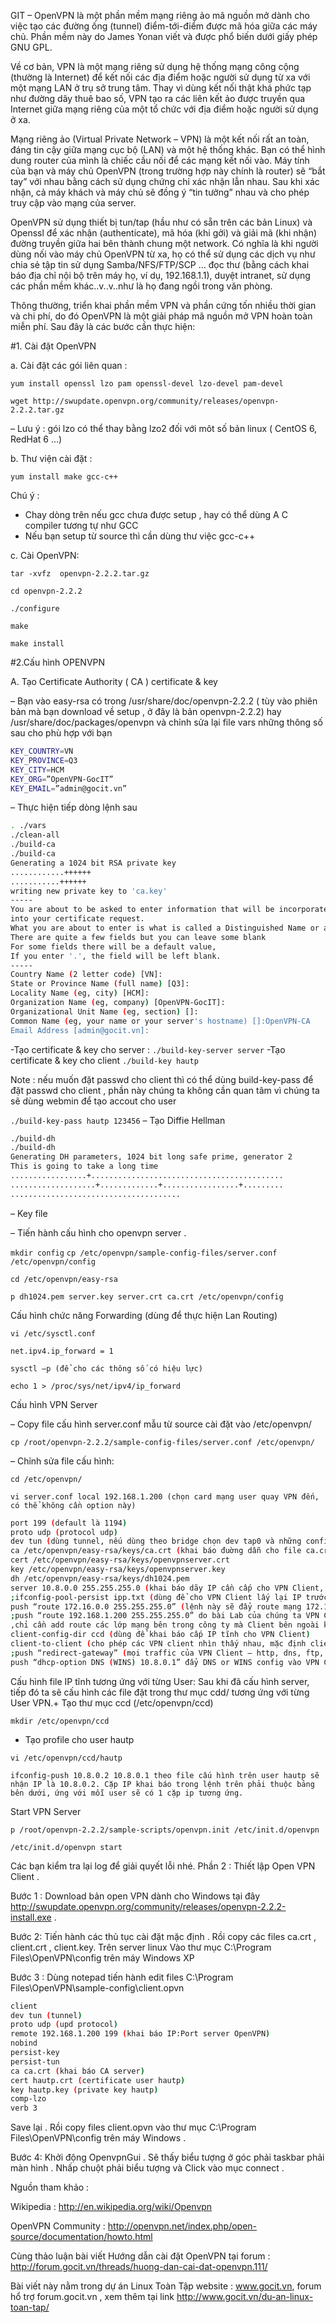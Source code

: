 GIT – OpenVPN là một phần mềm mạng riêng ảo mã nguồn mở dành cho việc tạo các đường ống (tunnel) điểm-tới-điểm được mã hóa giữa các máy chủ. Phần mềm này do James Yonan viết và được phổ biến dưới giấy phép GNU GPL.


Về cơ bản, VPN là một mạng riêng sử dụng hệ thống mạng công cộng (thường là Internet) để kết nối các địa điểm hoặc người sử dụng từ xa với một mạng LAN ở trụ sở trung tâm. Thay vì dùng kết nối thật khá phức tạp như đường dây thuê bao số, VPN tạo ra các liên kết ảo được truyền qua Internet giữa mạng riêng của một tổ chức với địa điểm hoặc người sử dụng ở xa.

Mạng riêng ảo (Virtual Private Network – VPN) là một kết nối rất an toàn, đáng tin cậy giữa mạng cục bộ (LAN) và một hệ thống khác. Bạn có thể hình dung router của mình là chiếc cầu nối để các mạng kết nối vào. Máy tính của bạn và máy chủ OpenVPN (trong trường hợp này chính là router) sẽ “bắt tay” với nhau bằng cách sử dụng chứng chỉ xác nhận lẫn nhau. Sau khi xác nhận, cả máy khách và máy chủ sẽ đồng ý “tin tưởng” nhau và cho phép truy cập vào mạng của server.

OpenVPN sử dụng thiết bị tun/tap (hầu như có sẵn trên các bản Linux) và Openssl để xác nhận (authenticate), mã hóa (khi gởi) và giải mã (khi nhận) đường truyền giữa hai bên thành chung một network. Có nghĩa là khi người dùng nối vào  máy chủ OpenVPN từ xa, họ có thể sử dụng các dịch vụ như chia sẻ tập tin sử dụng Samba/NFS/FTP/SCP … đọc thư (bằng  cách khai báo địa chỉ nội bộ trên máy họ, ví dụ, 192.168.1.1), duyệt intranet, sử dụng các phần mềm khác..v..v..như là họ đang ngồi trong văn phòng.

Thông thường, triển khai phần mềm VPN và phần cứng tốn nhiều thời gian và chi phí, do đó OpenVPN là một giải pháp mã nguồn mở VPN hoàn toàn miễn phí. Sau đây là các bước cần thực hiện:

#1. Cài đặt OpenVPN

a. Cài đặt các gói liên quan :

`yum install openssl lzo pam openssl-devel lzo-devel pam-devel`

`wget http://swupdate.openvpn.org/community/releases/openvpn-2.2.2.tar.gz`

– Lưu ý : gói lzo có thể thay bằng lzo2 đối với môt số bản linux ( CentOS 6, RedHat 6 …)

b. Thư viện cài đặt :

`yum install make gcc-c++`

Chú ý :

+ Chay dòng trên nếu gcc chưa được setup , hay có thể dùng A C compiler tương tự như GCC
+ Nếu bạn setup từ source thì cần dùng thư việc gcc-c++

c. Cài OpenVPN:

`tar -xvfz  openvpn-2.2.2.tar.gz`

`cd openvpn-2.2.2`

`./configure`

`make`

`make install`

#2.Cấu hình OPENVPN

A. Tạo Certificate Authority ( CA ) certificate & key

– Bạn vào easy-rsa có trong /usr/share/doc/openvpn-2.2.2 ( tùy vào phiên bản mà bạn download về setup , ở đây là bản openvpn-2.2.2) hay /usr/share/doc/packages/openvpn và chỉnh sửa lại file vars những thông số sau cho phù hợp với bạn

```sh
KEY_COUNTRY=VN
KEY_PROVINCE=Q3
KEY_CITY=HCM
KEY_ORG=”OpenVPN-GocIT”
KEY_EMAIL=”admin@gocit.vn”
```

– Thực hiện tiếp dòng lệnh sau

```sh
. ./vars
./clean-all
./build-ca
./build-ca
Generating a 1024 bit RSA private key
............++++++
...........++++++
writing new private key to 'ca.key'
-----
You are about to be asked to enter information that will be incorporated
into your certificate request.
What you are about to enter is what is called a Distinguished Name or a DN.
There are quite a few fields but you can leave some blank
For some fields there will be a default value,
If you enter '.', the field will be left blank.
-----
Country Name (2 letter code) [VN]:
State or Province Name (full name) [Q3]:
Locality Name (eg, city) [HCM]:
Organization Name (eg, company) [OpenVPN-GocIT]:
Organizational Unit Name (eg, section) []:
Common Name (eg, your name or your server's hostname) []:OpenVPN-CA
Email Address [admin@gocit.vn]:
```

-Tạo certificate & key cho server :
`./build-key-server server`
-Tạo certificate & key cho client
 `./build-key hautp`
 
Note : nếu muốn đặt passwd cho client thì có thể dùng build-key-pass để đặt passwd cho client , phần này chúng ta không cần quan tâm vì chúng ta sẽ dùng webmin để tạo accout cho user

`./build-key-pass hautp 123456`
– Tạo Diffie Hellman
```sh
./build-dh
./build-dh
Generating DH parameters, 1024 bit long safe prime, generator 2
This is going to take a long time
.................+...........................................
...................+.............+.................+.........
......................................
```
– Key file

– Tiến hành cấu hình cho openvpn server .

`mkdir config`
`cp /etc/openvpn/sample-config-files/server.conf /etc/openvpn/config`

`cd /etc/openvpn/easy-rsa`

`p dh1024.pem server.key server.crt ca.crt /etc/openvpn/config`


Cấu hình chức năng Forwarding (dùng để thực hiện Lan Routing)

`vi /etc/sysctl.conf`

`net.ipv4.ip_forward = 1`

`sysctl –p (để cho các thông số có hiệu lực)`

`echo 1 > /proc/sys/net/ipv4/ip_forward`

Cấu hình VPN Server

– Copy file cấu hình server.conf mẫu từ source cài đặt vào /etc/openvpn/

`cp /root/openvpn-2.2.2/sample-config-files/server.conf /etc/openvpn/`

– Chỉnh sửa file cấu hình:


`cd /etc/openvpn/`

`vi server.conf local 192.168.1.200 (chọn card mạng user quay VPN đến, có thể không cần option này)`

```sh
port 199 (default là 1194)
proto udp (protocol udp)
dev tun (dùng tunnel, nếu dùng theo bridge chọn dev tap0 và những config khác sẽ khác với tunnel)
ca /etc/openvpn/easy-rsa/keys/ca.crt (khai báo đuờng dẫn cho file ca.crt)
cert /etc/openvpn/easy-rsa/keys/openvpnserver.crt
key /etc/openvpn/easy-rsa/keys/openvpnserver.key
dh /etc/openvpn/easy-rsa/keys/dh1024.pem
server 10.8.0.0 255.255.255.0 (khai báo dãy IP cần cấp cho VPN Client, mặc định VPN Server sẽ lấy IP đầu tiên – 10.8.0.1)
;ifconfig-pool-persist ipp.txt (dùng để cho VPN Client lấy lại IP trước đó nếu bị đứt kết nối với VPN server, do chúng ta dùng IP tĩnh nên không sử dụng thông số này)
push “route 172.16.0.0 255.255.255.0” (lệnh này sẽ đẩy route mạng 172.16.0.0 đến Client, hay còn gọi là Lan Routing trong Windows Server, giúp cho VPN Client thấy được mạng bên trong của công ty)
;push “route 192.168.1.200 255.255.255.0” do bài Lab của chúng ta VPN Client đã connect đến được network 192.168.1.0 nên không cần add route dòng này (nếu có sẽ không chạy được)
,chỉ cần add route các lớp mạng bên trong công ty mà Client bên ngoài không connect được)
client-config-dir ccd (dùng để khai báo cấp IP tĩnh cho VPN Client)
client-to-client (cho phép các VPN client nhìn thấy nhau, mặc định client chỉ thấy server)Cũng khá đơn giản nhỉ, ngoài ra còn cónhững thông số khác không dùng đến như:
;push “redirect-gateway” (mọi traffic của VPN Client – http, dns, ftp, … đều thông qua đuờng Tunnel. Khác với lệnh push route, chỉ những traffic đi vào mạng nội bộ mới thông qua Tunnel, khi dùng lệnh này yêu cầu bên trong mạng nội bộ cần có NAT Server, DNS Server)
push “dhcp-option DNS (WINS) 10.8.0.1” đẩy DNS or WINS config vào VPN Client
```

Cấu hình file IP tĩnh tương ứng với từng User:
Sau khi đã cấu hình server, tiếp đó ta sẽ cấu hình các file đặt trong thư mục cdd/ tương ứng với từng User VPN.+ Tạo thư mục ccd (/etc/openvpn/ccd)

`mkdir /etc/openvpn/ccd`

+ Tạo profile cho user hautp

`vi /etc/openvpn/ccd/hautp`

`ifconfig-push 10.8.0.2 10.8.0.1 theo file cấu hình trên user hautp sẽ nhận IP là 10.8.0.2. Cặp IP khai báo trong lệnh trên phải thuộc bảng bên dưới, ứng với mỗi user sẽ có 1 cặp ip tương ứng.`

Start VPN Server

`p /root/openvpn-2.2.2/sample-scripts/openvpn.init /etc/init.d/openvpn`

`/etc/init.d/openvpn start`

Các bạn kiểm tra lại log để giải quyết lỗi nhé.
Phần 2 : Thiết lập Open VPN Client .

Bước 1 : Download bản open VPN dành cho Windows tại đây http://swupdate.openvpn.org/community/releases/openvpn-2.2.2-install.exe  .

Bước 2: Tiến hành các thủ tục cài đặt mặc định . Rồi copy các files ca.crt , client.crt , client.key. Trên server linux Vào thư mục C:\Program Files\OpenVPN\config trên máy Windows XP

Bước 3 : Dùng notepad tiến hành edit files C:\Program Files\OpenVPN\sample-config\client.opvn
```sh
client
dev tun (tunnel)
proto udp (upd protocol)
remote 192.168.1.200 199 (khai báo IP:Port server OpenVPN)
nobind
persist-key
persist-tun
ca ca.crt (khai báo CA server)
cert hautp.crt (certificate user hautp)
key hautp.key (private key hautp)
comp-lzo
verb 3
```
Save lại . Rồi copy files client.opvn vào thư mục C:\Program Files\OpenVPN\config trên máy Windows .

Bước 4: Khởi động OpenvpnGui . Sẽ thấy biểu tượng ở góc phải taskbar phải màn hình . Nhấp chuột phải biểu tượng và Click vào mục connect .

Nguồn tham khảo :

Wikipedia : http://en.wikipedia.org/wiki/Openvpn

OpenVPN Community : http://openvpn.net/index.php/open-source/documentation/howto.html

Cùng thảo luận bài viết Hướng dẫn cài đặt OpenVPN tại forum : http://forum.gocit.vn/threads/huong-dan-cai-dat-openvpn.111/

Bài viết này nằm trong dự án Linux Toàn Tập website : www.gocit.vn, forum hổ trợ forum.gocit.vn , xem thêm tại link http://www.gocit.vn/du-an-linux-toan-tap/
